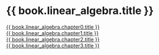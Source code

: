 # {{ book.linear_algebra.title }}

[{{ book.linear_algebra.chapter0.title }}](Chapter00/README.md)  
[{{ book.linear_algebra.chapter1.title }}](Chapter01/README.md)  
[{{ book.linear_algebra.chapter2.title }}](Chapter02/README.md)  
[{{ book.linear_algebra.chapter3.title }}](Chapter03/README.md)  